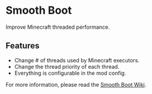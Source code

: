 # Smooth Boot
Improve Minecraft threaded performance.

## Features

 - Change # of threads used by Minecraft executors.
 - Change the thread priority of each thread.
 - Everything is configurable in the mod config.

For more information, please read the [Smooth Boot Wiki](../../wiki).